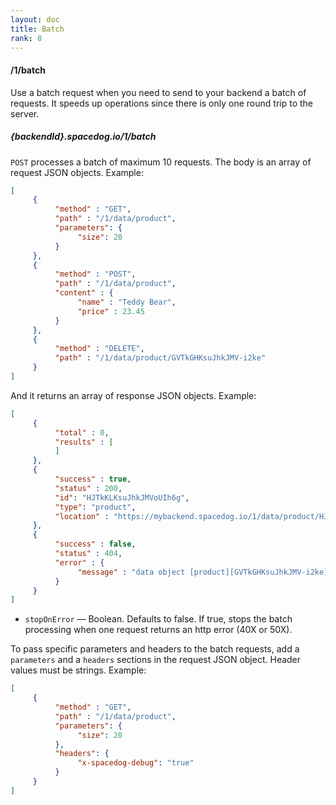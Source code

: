 ```yaml
---
layout: doc
title: Batch
rank: 8
---
```


#### /1/batch

Use a batch request when you need to send to your backend a batch of requests. It speeds up operations since there is only one round trip to the server.

##### {backendId}.spacedog.io/1/batch

`POST` processes a batch of maximum 10 requests. The body is an array of request JSON objects. Example:

```json
[
     {
          "method" : "GET",
          "path" : "/1/data/product",
          "parameters": {
               "size": 20
          }
     },
     {
          "method" : "POST",
          "path" : "/1/data/product",
          "content" : {
               "name" : "Teddy Bear",
               "price" : 23.45
          }
     },
     {
          "method" : "DELETE",
          "path" : "/1/data/product/GVTkGHKsuJhkJMV-i2ke"
     }
]
```

And it returns an array of response JSON objects. Example:

```json
[
     {
          "total" : 0,
          "results" : [
          ]
     },
     {
          "success" : true,
          "status" : 200,
          "id": "HJTkKLKsuJhkJMVoUIh6g",
          "type": "product",
          "location" : "https://mybackend.spacedog.io/1/data/product/HJTkKLKsuJhkJMVoUIh6g"
     },
     {
          "success" : false,
          "status" : 404,
          "error" : {
               "message" : "data object [product][GVTkGHKsuJhkJMV-i2ke] not found",
          }
     }
]
```

- `stopOnError` –– Boolean. Defaults to false. If true, stops the batch processing when one request returns an http error (40X or 50X).

To pass specific parameters and headers to the batch requests, add a `parameters` and a `headers` sections in the request JSON object. Header values must be strings. Example:

```json
[
     {
          "method" : "GET",
          "path" : "/1/data/product",
          "parameters": {
               "size": 20
          },
          "headers": {
               "x-spacedog-debug": "true"
          }
     }
]
```